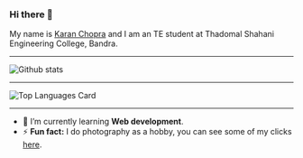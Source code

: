 ### Hi there 👋

My name is [Karan Chopra](https://www.linkedin.com/in/karan-chopra-5802/) and I am an TE student at Thadomal Shahani Engineering College, Bandra.
<br><hr>
![Github stats](https://github-readme-stats.vercel.app/api?username=KaranChopra5802&theme=gruvbox_light&show_icons=true&count_private=true)<hr>
![Top Languages Card](https://github-readme-stats.vercel.app/api/top-langs/?username=KaranChopra5802&theme=gruvbox_light&layout=compact)<hr>
- 🌱 I’m currently learning **Web development**.
- ⚡ **Fun fact:** I do photography as a hobby, you can see some of my clicks [here](https://www.instagram.com/_.just_a_hobby_/).
<!--
- 🔭 I’m currently working on ...
- 👯 I’m looking to collaborate on ...
- 🤔 I’m looking for help with ...
- 💬 Ask me about ...
- 📫 How to reach me: ...
- 😄 Pronouns: ...
-->
